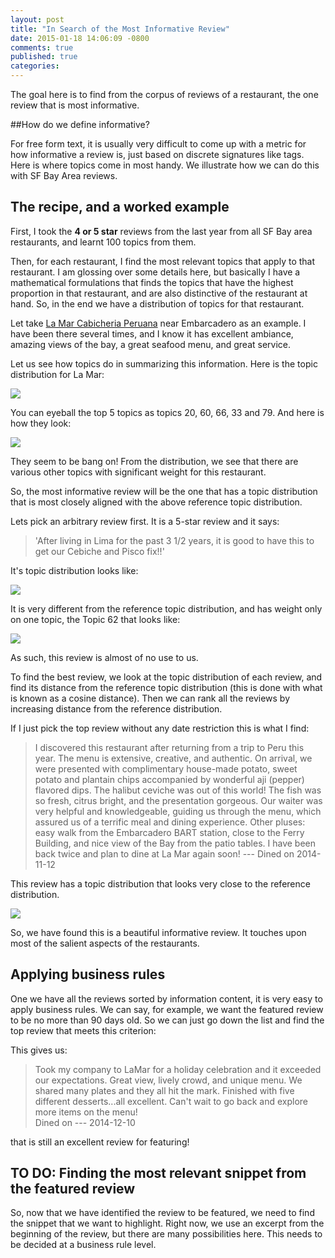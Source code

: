 ```yaml
---
layout: post
title: "In Search of the Most Informative Review"
date: 2015-01-18 14:06:09 -0800
comments: true
published: true
categories: 
---
```



The goal here is to find from the corpus of reviews of a restaurant, the one review that is most informative. 
<!--more-->
##How do we define informative? 

For free form text, it is usually very difficult to come up with a metric for how informative a review is, just based on discrete signatures like tags. Here is where topics come in most handy. We illustrate how we can do this with SF Bay Area reviews. 

## The recipe, and a worked example 

First, I took the __4 or 5 star__ reviews from the last year from all SF Bay area restaurants, and learnt 100 topics from them. 

Then, for each restaurant, I find the most relevant topics that apply to that restaurant. I am glossing over some details here, but basically I have a mathematical formulations that finds the topics that have the highest proportion in that restaurant, and are  also distinctive of the restaurant at hand. So, in the end we have a distribution of topics for that restaurant. 

Let take [La Mar Cabicheria Peruana](http://www.opentable.com/la-mar-cebicheria-peruana) near Embarcadero as an example. I have been there several times, and I know it has excellent ambiance, amazing views of the bay, a great seafood menu, and great service.  

Let us see how topics do in summarizing this information. 
Here is the topic distribution for La Mar:

![](https://dl.dropboxusercontent.com/u/18915298/blog/featuredReviews/LaMarTopics.png)

You can eyeball the  top 5 topics as topics 20, 60, 66, 33 and 79. 
And here is how they look:

![](https://dl.dropboxusercontent.com/u/18915298/blog/featuredReviews/LaMarTopTopics.png)

They seem to be bang on! From the distribution, we see that there are various other topics with significant weight for this restaurant. 

So, the most informative review will be the one that has a topic distribution that is most closely aligned with the above reference topic distribution. 

Lets pick an arbitrary review first. It is a 5-star review and it says:

>'After living in Lima for the past 3 1/2 years, it is good to have this to get our Cebiche and Pisco fix!!'

It's topic distribution looks like:

![](https://dl.dropboxusercontent.com/u/18915298/blog/featuredReviews/LaMarLowInfoReviewDist.png)

It is very different from the reference topic distribution, and has weight only on one topic, the Topic 62 that looks like:

![](https://dl.dropboxusercontent.com/u/18915298/blog/featuredReviews/topic_62.png)

As such, this review is almost of no use to us. 

To find the best review, we look at the topic distribution of each review, and find its distance from the reference topic distribution (this is done with what is known as a cosine distance). Then we can rank all the reviews by increasing distance from the reference distribution.  

If I just pick the top review without any date restriction this is what I find: 

> I discovered this restaurant after returning from a trip to Peru this year.  The menu is extensive, creative, and authentic. On arrival, we were presented with complimentary house-made potato, sweet potato and plantain chips accompanied by wonderful aji (pepper) flavored dips.  The halibut ceviche was out of this world!  The fish was so fresh, citrus bright, and the presentation gorgeous.  Our waiter was very helpful and knowledgeable, guiding us through the menu, which assured us of a terrific meal and dining experience.  Other pluses: easy walk from the Embarcadero BART station, close to the Ferry Building, and nice view of the Bay from the patio tables.  I have been back twice and plan to dine at La Mar again soon!  --- Dined on 2014-11-12

This review has a topic distribution that looks very close to the reference distribution.

![](https://dl.dropboxusercontent.com/u/18915298/blog/featuredReviews/LaMarHighInfoReviewDist.png)

So, we have found this is a beautiful informative review. It touches upon most of the salient aspects of the restaurants. 

## Applying business rules 

One we have all the reviews sorted by information content, it is very easy to apply business rules. We can say, for example, we want the featured  review to be no more than 90 days old. So we can just go down the list and find the top review that meets this criterion:

This gives us:

> Took my company to LaMar for a holiday celebration and it exceeded our expectations. Great view, lively crowd, and unique menu. We shared many plates and they all hit the mark. Finished with five different desserts...all excellent. Can't wait to go back and explore more items on the menu!  
> Dined on   --- 2014-12-10

that is still an excellent review for featuring! 


## TO DO: Finding the most relevant snippet from the featured review

So, now that we have identified the review to be featured, we need to find the snippet that we want to highlight. Right now, we use an excerpt from the beginning of the review, but there are many possibilities here. This needs to be decided at a business rule level. 



